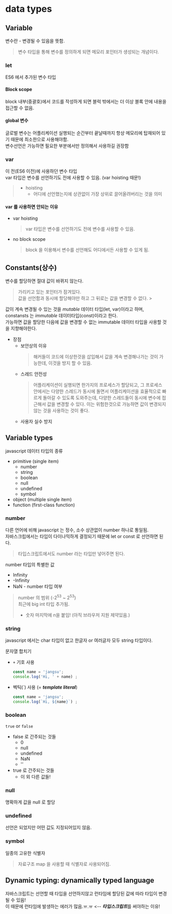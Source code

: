 # data types

## Variable
변수란 - 변경될 수 있음을 뜻함.
> 변수 타입을 통해 변수를 정의하게 되면 메모리 포인터가 생성되는 개념이다.

### let
ES6 에서 추가된 변수 타입

#### Block scope
block 내부(중괄호)에서 코드를 작성하게 되면 블럭 밖에서는 더 이상 블록 안에 내용을 접근할 수 없음.

#### global 변수
글로벌 변수는 어플리케이션 실행되는 순간부터 끝날때까지 항상 메모리에 탑재되어 있기 때문에 최소한으로 사용해야함.   
변수선언은 가능하면 필요한 부분에서만 정의해서 사용하길 권장함

### var
이 전(ES6 이전)에 사용하던 변수 타입   
var 타입은 변수를 선언하기도 전에 사용할 수 있음. (var hoisting 때문!)
> * hoisting
>   - 어디에 선언했는지에 상관없이 가장 상위로 끌어올려버리는 것을 의미



#### var 를 사용하면 안되는 이유
* var hoisting
    > var 타입은 변수를 선언하기도 전에 변수를 사용할 수 있음.
* no block scope
    > block 을 이용해서 변수를 선언해도 어디에서든 사용할 수 있게 됨.   

## Constants(상수)
변수를 할당하면 절대 값이 바뀌지 않는다.
> 가리키고 있는 포인터가 잠겨있다.   
> 값을 선언함과 동시에 할당해야만 하고 그 뒤로는 값을 변경할 수 없다.   > 

값이 계속 변경될 수 있는 것을 _mutable_ 데이터 타입(let, var)이라고 하며,
constansts 는 _immutable_ 데이터타입(const)이라고 한다.   
가능하면 값을 할당한 다음에 값을 변경할 수 없는 immutable 데이터 타입을 사용할 것을 지향해야한다.
* 장점
    - 보안상의 이유
        > 해커들이 코드에 이상한것을 삽입해서 값을 계속 변경해나가는 것이 가능한데, 이것을 방지 할 수 있음.
    - 스레드 안전성
        > 어플리케이션이 실행되면 한가지의 프로세스가 할당되고, 그 프로세스 안에서는 다양한 스레드가 동시에 돌면서 어플리케이션을 효율적으로 빠르게 돌아갈 수 있도록 도와주는데, 다양한 스레드들이 동시에 변수에 접근해서 값을 변경할 수 있다. 이는 위험한것으로 가능하면 값이 변경되지 않는 것을 사용하는 것이 좋다.
    - 사용자 실수 방지

## Variable types
javascript 데이터 타입의 종류 
* primitive (single item)
    - number
    - string
    - boolean
    - null
    - undefined
    - symbol
* object (multiple single item)
* function (first-class function)

### number
다른 언어에 비해 javascript 는 정수, 소수 상관없이 number 하나로 통일됨.   
자바스크립에서는 타입이 다이나믹하게 결정되기 때문에 let or const 로 선언하면 된다.
> 타입스크립트에서도 number 라는 타입만 넣어주면 된다.

number 타입의 특별한 값
* Infinity
* -Infinity
* NaN - number 타입 여부

> number 의 범위 (-2<sup>53</sup> ~ 2<sup>53</sup>)   
> 최근에 big int 타입 추가됨.
> * 숫자 마지막에 n을 붙임! (아직 브라우저 지원 제약있음.)

### string
javascript 에서는 char 타입이 없고 한글자 or 여러글자 모두 string 타입이다.

문자열 합치기
* `+` 기호 사용
    ```js
    const name = 'jangsu';
    console.log('Hi, ' + name) ;
    ```
* 벡틱(`) 사용 (= ***template literal***)
    ```js
    const name = 'jangsu';
    console.log(`Hi, ${name}`) ;
    ```

### boolean
`true` or `false`
* false 로 간주되는 것들
    - 0
    - null
    - undefined
    - NaN
    - ''
* true 로 간주되는 것들
    - 이 외 다른 값들!

### null
명확하게 값을 null 로 할당

### undefined
선언은 되었지만 어떤 값도 지정되어있지 않음.

### symbol
일종의 고유한 식별자
> 자료구조 map 을 사용할 때 식별자로 사용되어짐.

## Dynamic typing: dynamically typed language
자바스크립트는 선언할 때 타입을 선언하지않고 런타임에 할당된 값에 따라 타입이 변경될 수 있음!   
이 때문에 런타임에 발생하는 에러가 많음.ㅠ.ㅠ <-- ***타입스크립트***를 써야하는 이유!